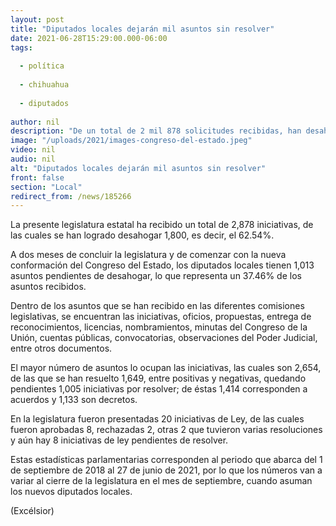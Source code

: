 ```yaml
---
layout: post
title: "Diputados locales dejarán mil asuntos sin resolver"
date: 2021-06-28T15:29:00.000-06:00
tags:
  
  - política
  
  - chihuahua
  
  - diputados
  
author: nil
description: "De un total de 2 mil 878 solicitudes recibidas, han desahogado el 62.54%, teniendo pendientes aún el 37% de los casos"
image: "/uploads/2021/images-congreso-del-estado.jpeg"
video: nil
audio: nil
alt: "Diputados locales dejarán mil asuntos sin resolver"
front: false
section: "Local"
redirect_from: /news/185266
---
```


La presente legislatura estatal ha recibido un total de 2,878 iniciativas, de las cuales se han logrado desahogar 1,800, es decir, el 62.54%.

A dos meses de concluir la legislatura y de comenzar con la nueva conformación del Congreso del Estado, los diputados locales tienen 1,013 asuntos pendientes de desahogar, lo que representa un 37.46% de los asuntos recibidos.

Dentro de los asuntos que se han recibido en las diferentes comisiones legislativas, se encuentran las iniciativas, oficios, propuestas, entrega de reconocimientos, licencias, nombramientos, minutas del Congreso de la Unión, cuentas públicas, convocatorias, observaciones del Poder Judicial, entre otros documentos.

El mayor número de asuntos lo ocupan las iniciativas, las cuales son 2,654, de las que se han resuelto 1,649, entre positivas y negativas, quedando pendientes 1,005 iniciativas por resolver; de éstas 1,414 corresponden a acuerdos y 1,133 son decretos.

En la legislatura fueron presentadas 20 iniciativas de Ley, de las cuales fueron aprobadas 8, rechazadas 2, otras 2 que tuvieron varias resoluciones y aún hay 8 iniciativas de ley pendientes de resolver.

Estas estadísticas parlamentarias corresponden al periodo que abarca del 1 de septiembre de 2018 al 27 de junio de 2021, por lo que los números van a variar al cierre de la legislatura en el mes de septiembre, cuando asuman los nuevos diputados locales.

(Excélsior)